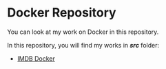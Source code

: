 # Docker Repository

You can look at my work on Docker in this repository.

In this repository, you will find my works in ***src*** folder:

* [IMDB Docker](https://github.com/ugurcankok/Docker/tree/master/src/IMDB)
